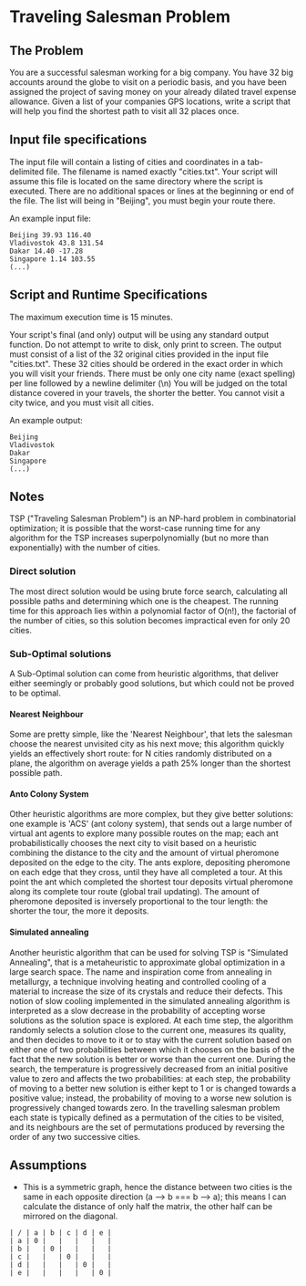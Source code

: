 Traveling Salesman Problem 
========================

The Problem
-----------
You are a successful salesman working for a big company. You have 32 big accounts around the globe to visit on a periodic basis, and you have been assigned the project of saving money on your already dilated travel expense allowance. Given a list of your companies GPS locations, write a script that will help you find the shortest path to visit all 32 places once.


Input file specifications
-----------
The input file will contain a listing of cities and coordinates in a tab-delimited file.
The filename is named exactly "cities.txt".
Your script will assume this file is located on the same directory where the script is executed.
There are no additional spaces or lines at the beginning or end of the file.
The list will being in "Beijing", you must begin your route there.

An example input file:
```
Beijing 39.93 116.40
Vladivostok 43.8 131.54
Dakar 14.40 -17.28
Singapore 1.14 103.55
(...)
```

Script and Runtime Specifications
-----------
The maximum execution time is 15 minutes.

Your script's final (and only) output will be using any standard output function.
Do not attempt to write to disk, only print to screen.
The output must consist of a list of the 32 original cities provided in the input file "cities.txt".
These 32 cities should be ordered in the exact order in which you will visit your friends.
There must be only one city name (exact spelling) per line followed by a newline delimiter (\n)
You will be judged on the total distance covered in your travels, the shorter the better.
You cannot visit a city twice, and you must visit all cities.

An example output:
```
Beijing
Vladivostok
Dakar
Singapore
(...)
```

Notes
-----------
TSP ("Traveling Salesman Problem") is an NP-hard problem in combinatorial optimization; it is possible that the worst-case running time for any algorithm for the TSP increases superpolynomially (but no more than exponentially) with the number of cities.
### Direct solution ###
The most direct solution would be using brute force search, calculating all possible paths and determining which one is the cheapest. The running time for this approach lies within a polynomial factor of O(n!), the factorial of the number of cities, so this solution becomes impractical even for only 20 cities.
### Sub-Optimal solutions ###
A Sub-Optimal solution can come from heuristic algorithms, that deliver either seemingly or probably good solutions, but which could not be proved to be optimal. 
#### Nearest Neighbour ####
Some are pretty simple, like the 'Nearest Neighbour', that lets the salesman choose the nearest unvisited city as his next move; this algorithm quickly yields an effectively short route: for N cities randomly distributed on a plane, the algorithm on average yields a path 25% longer than the shortest possible path. 
#### Anto Colony System ####
Other heuristic algorithms are more complex, but they give better solutions: one example is 'ACS' (ant colony system), that sends out a large number of virtual ant agents to explore many possible routes on the map; each ant probabilistically chooses the next city to visit based on a heuristic combining the distance to the city and the amount of virtual pheromone deposited on the edge to the city. The ants explore, depositing pheromone on each edge that they cross, until they have all completed a tour. At this point the ant which completed the shortest tour deposits virtual pheromone along its complete tour route (global trail updating). The amount of pheromone deposited is inversely proportional to the tour length: the shorter the tour, the more it deposits.
#### Simulated annealing ####
Another heuristic algorithm that can be used for solving TSP is "Simulated Annealing",  that is a metaheuristic to approximate global optimization in a large search space. The name and inspiration come from annealing in metallurgy, a technique involving heating and controlled cooling of a material to increase the size of its crystals and reduce their defects. This notion of slow cooling implemented in the simulated annealing algorithm is interpreted as a slow decrease in the probability of accepting worse solutions as the solution space is explored. At each time step, the algorithm randomly selects a solution close to the current one, measures its quality, and then decides to move to it or to stay with the current solution based on either one of two probabilities between which it chooses on the basis of the fact that the new solution is better or worse than the current one. During the search, the temperature is progressively decreased from an initial positive value to zero and affects the two probabilities: at each step, the probability of moving to a better new solution is either kept to 1 or is changed towards a positive value; instead, the probability of moving to a worse new solution is progressively changed towards zero. In the travelling salesman problem each state is typically defined as a permutation of the cities to be visited, and its neighbours are the set of permutations produced by reversing the order of any two successive cities.

Assumptions
-----------
- This is a symmetric graph, hence the distance between two cities is the same in each opposite direction (a --> b === b --> a); this means I can calculate the distance of only half the matrix, the other half can be mirrored on the diagonal.
```
| / | a | b | c | d | e |
| a | 0 |   |   |   |   |
| b |   | 0 |   |   |   |
| c |   |   | 0 |   |   |
| d |   |   |   | 0 |   |
| e |   |   |   |   | 0 |
```
